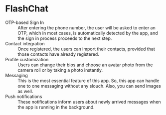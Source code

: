 # FlashChat


<dl>
<dt> OTP-based Sign In </dt>
<dd>After entering the phone number, the user will be asked to enter an OTP, which in most cases, is automatically detected by the app, and the sign in process proceeds to the next step.</dd>

<dt>Contact integration</dt>
<dd>Once registered, the users can import their contacts, provided that those contacts have already registered. </dd>

<dt>Profile customization</dt>
<dd>Users can change their bios and choose an avatar photo from the camera roll or by taking a photo instantly. </dd>

<dt>Messaging</dt>
<dd>This is the most essential feature of this app.
So, this app can handle one to one messaging without any slouch. Also, you can send images as well.</dd>

<dt>Push notifications</dt>
<dd>These notifications inform users about newly arrived messages when the app is running in the background.</dd>
</dl>



